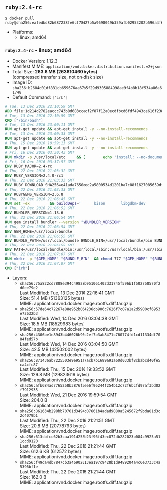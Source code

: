## `ruby:2.4-rc`

```console
$ docker pull ruby@sha256:eafedbd82b687238fe6cf78d27b5a9698049b359afb02953202b596a4f6838ae
```

-	Platforms:
	-	linux; amd64

### `ruby:2.4-rc` - linux; amd64

-	Docker Version: 1.12.3
-	Manifest MIME: `application/vnd.docker.distribution.manifest.v2+json`
-	Total Size: **263.6 MB (263610460 bytes)**  
	(compressed transfer size, not on-disk size)
-	Image ID: `sha256:b2684d01df831cb659676aa67b5f29d9305884998ae9f4b8b18f534a86a61748`
-	Default Command: `["irb"]`

```dockerfile
# Tue, 13 Dec 2016 22:10:59 GMT
ADD file:1d214d2782eaccc743b8d683ccecf2f87f12a0ecdfbcd6fdf4943ce616f23870 in / 
# Tue, 13 Dec 2016 22:10:59 GMT
CMD ["/bin/bash"]
# Tue, 13 Dec 2016 23:00:11 GMT
RUN apt-get update && apt-get install -y --no-install-recommends 		ca-certificates 		curl 		wget 	&& rm -rf /var/lib/apt/lists/*
# Tue, 13 Dec 2016 23:00:33 GMT
RUN apt-get update && apt-get install -y --no-install-recommends 		bzr 		git 		mercurial 		openssh-client 		subversion 				procps 	&& rm -rf /var/lib/apt/lists/*
# Thu, 15 Dec 2016 18:59:13 GMT
RUN apt-get update && apt-get install -y --no-install-recommends 		autoconf 		automake 		bzip2 		file 		g++ 		gcc 		imagemagick 		libbz2-dev 		libc6-dev 		libcurl4-openssl-dev 		libdb-dev 		libevent-dev 		libffi-dev 		libgdbm-dev 		libgeoip-dev 		libglib2.0-dev 		libjpeg-dev 		libkrb5-dev 		liblzma-dev 		libmagickcore-dev 		libmagickwand-dev 		libmysqlclient-dev 		libncurses-dev 		libpng-dev 		libpq-dev 		libreadline-dev 		libsqlite3-dev 		libssl-dev 		libtool 		libwebp-dev 		libxml2-dev 		libxslt-dev 		libyaml-dev 		make 		patch 		xz-utils 		zlib1g-dev 	&& rm -rf /var/lib/apt/lists/*
# Fri, 16 Dec 2016 03:30:43 GMT
RUN mkdir -p /usr/local/etc 	&& { 		echo 'install: --no-document'; 		echo 'update: --no-document'; 	} >> /usr/local/etc/gemrc
# Fri, 16 Dec 2016 03:37:57 GMT
ENV RUBY_MAJOR=2.4-rc
# Thu, 22 Dec 2016 21:03:32 GMT
ENV RUBY_VERSION=2.4.0-rc1
# Thu, 22 Dec 2016 21:03:33 GMT
ENV RUBY_DOWNLOAD_SHA256=e41ada7650eed2a5800534d1201ba7c88f1627085659df994f47ab4c5e327745
# Thu, 22 Dec 2016 21:03:33 GMT
ENV RUBYGEMS_VERSION=2.6.8
# Thu, 22 Dec 2016 21:06:45 GMT
RUN set -ex 		&& buildDeps=' 		bison 		libgdbm-dev 		ruby 	' 	&& apt-get update 	&& apt-get install -y --no-install-recommends $buildDeps 	&& rm -rf /var/lib/apt/lists/* 		&& wget -O ruby.tar.gz "https://cache.ruby-lang.org/pub/ruby/${RUBY_MAJOR%-rc}/ruby-$RUBY_VERSION.tar.gz" 	&& echo "$RUBY_DOWNLOAD_SHA256 *ruby.tar.gz" | sha256sum -c - 		&& mkdir -p /usr/src/ruby 	&& tar -xzf ruby.tar.gz -C /usr/src/ruby --strip-components=1 	&& rm ruby.tar.gz 		&& cd /usr/src/ruby 		&& { 		echo '#define ENABLE_PATH_CHECK 0'; 		echo; 		cat file.c; 	} > file.c.new 	&& mv file.c.new file.c 		&& autoconf 	&& ./configure --disable-install-doc --enable-shared 	&& make -j"$(nproc)" 	&& make install 		&& apt-get purge -y --auto-remove $buildDeps 	&& cd / 	&& rm -r /usr/src/ruby 		&& gem update --system "$RUBYGEMS_VERSION"
# Thu, 22 Dec 2016 21:06:52 GMT
ENV BUNDLER_VERSION=1.13.6
# Thu, 22 Dec 2016 21:06:54 GMT
RUN gem install bundler --version "$BUNDLER_VERSION"
# Thu, 22 Dec 2016 21:06:54 GMT
ENV GEM_HOME=/usr/local/bundle
# Thu, 22 Dec 2016 21:06:55 GMT
ENV BUNDLE_PATH=/usr/local/bundle BUNDLE_BIN=/usr/local/bundle/bin BUNDLE_SILENCE_ROOT_WARNING=1 BUNDLE_APP_CONFIG=/usr/local/bundle
# Thu, 22 Dec 2016 21:06:55 GMT
ENV PATH=/usr/local/bundle/bin:/usr/local/sbin:/usr/local/bin:/usr/sbin:/usr/bin:/sbin:/bin
# Thu, 22 Dec 2016 21:07:07 GMT
RUN mkdir -p "$GEM_HOME" "$BUNDLE_BIN" 	&& chmod 777 "$GEM_HOME" "$BUNDLE_BIN"
# Thu, 22 Dec 2016 21:07:07 GMT
CMD ["irb"]
```

-	Layers:
	-	`sha256:75a822cd7888e394c49828b951061402d31745f596b1f502758570f2d0ee79e2`  
		Last Modified: Tue, 13 Dec 2016 22:16:41 GMT  
		Size: 51.4 MB (51363125 bytes)  
		MIME: application/vnd.docker.image.rootfs.diff.tar.gzip
	-	`sha256:57de64c72267e88e952b064236cb906c7626f7c07a1a2d5900cf6953e72632b3`  
		Last Modified: Wed, 14 Dec 2016 03:04:38 GMT  
		Size: 18.5 MB (18529983 bytes)  
		MIME: application/vnd.docker.image.rootfs.diff.tar.gzip
	-	`sha256:4306be1e8943b446026b96c2ef7b3ab8471c760774fd1cd11334df7084fed57b`  
		Last Modified: Wed, 14 Dec 2016 03:04:50 GMT  
		Size: 42.5 MB (42502002 bytes)  
		MIME: application/vnd.docker.image.rootfs.diff.tar.gzip
	-	`sha256:871436ab7225503e9e951a7acb7b1689a91a60d033bf8cbabcd40fe5ca4cfc87`  
		Last Modified: Thu, 15 Dec 2016 19:33:52 GMT  
		Size: 129.8 MB (129823619 bytes)  
		MIME: application/vnd.docker.image.rootfs.diff.tar.gzip
	-	`sha256:afb684ad7765258b3876f3ee6f96244f254b12c72f6bcfd97af3bd02f7912935`  
		Last Modified: Wed, 21 Dec 2016 19:59:54 GMT  
		Size: 204.0 B  
		MIME: application/vnd.docker.image.rootfs.diff.tar.gzip
	-	`sha256:861634b298bb70761d3494c07661b4adad9080a5245672f9bda81d3c2c4079b1`  
		Last Modified: Thu, 22 Dec 2016 21:21:51 GMT  
		Size: 20.8 MB (20778793 bytes)  
		MIME: application/vnd.docker.image.rootfs.diff.tar.gzip
	-	`sha256:613cbfcc62b3caa191d253b23f96f43ec872db282023b084c9925a511ccd9120`  
		Last Modified: Thu, 22 Dec 2016 21:21:44 GMT  
		Size: 612.6 KB (612572 bytes)  
		MIME: application/vnd.docker.image.rootfs.diff.tar.gzip
	-	`sha256:f49da4db7847cb3a46902013ea197c9428b1d9489204a4c6e3733c4a5396bf1e`  
		Last Modified: Thu, 22 Dec 2016 21:21:44 GMT  
		Size: 162.0 B  
		MIME: application/vnd.docker.image.rootfs.diff.tar.gzip
